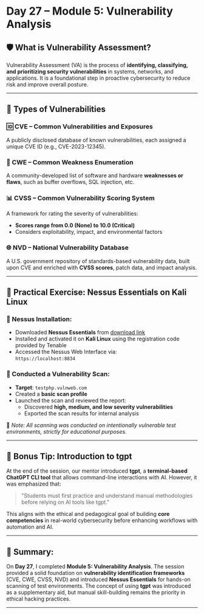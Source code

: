 # Day 27 – Module 5: Vulnerability Analysis

## 🛡️ What is Vulnerability Assessment?
Vulnerability Assessment (VA) is the process of **identifying, classifying, and prioritizing security vulnerabilities** in systems, networks, and applications. It is a foundational step in proactive cybersecurity to reduce risk and improve overall posture.

---

## 📂 Types of Vulnerabilities

### 🆔 CVE – Common Vulnerabilities and Exposures
A publicly disclosed database of known vulnerabilities, each assigned a unique CVE ID (e.g., CVE-2023-12345).

### 🧱 CWE – Common Weakness Enumeration
A community-developed list of software and hardware **weaknesses or flaws**, such as buffer overflows, SQL injection, etc.

### 📊 CVSS – Common Vulnerability Scoring System
A framework for rating the severity of vulnerabilities:
- **Scores range from 0.0 (None) to 10.0 (Critical)**
- Considers exploitability, impact, and environmental factors

### 🌐 NVD – National Vulnerability Database
A U.S. government repository of standards-based vulnerability data, built upon CVE and enriched with **CVSS scores**, patch data, and impact analysis.

---

## 🧰 Practical Exercise: Nessus Essentials on Kali Linux

### 🔽 Nessus Installation:
- Downloaded **Nessus Essentials** from [download link](https://www.tenable.com/products/nessus/nessus-essentials)
- Installed and activated it on **Kali Linux** using the registration code provided by Tenable
- Accessed the Nessus Web Interface via:  
  `https://localhost:8834`

### 🧪 Conducted a Vulnerability Scan:
- **Target**: `testphp.vulnweb.com`
- Created a **basic scan profile**
- Launched the scan and reviewed the report:
  - Discovered **high, medium, and low severity vulnerabilities**
  - Exported the scan results for internal analysis

📌 *Note: All scanning was conducted on intentionally vulnerable test environments, strictly for educational purposes.*

---

## 🤖 Bonus Tip: Introduction to tgpt

At the end of the session, our mentor introduced **tgpt**, a **terminal-based ChatGPT CLI tool** that allows command-line interactions with AI. However, it was emphasized that:

> "Students must first practice and understand manual methodologies before relying on AI tools like tgpt."

This aligns with the ethical and pedagogical goal of building **core competencies** in real-world cybersecurity before enhancing workflows with automation and AI.

---

## 📝 Summary:

On **Day 27**, I completed **Module 5: Vulnerability Analysis**. The session provided a solid foundation on **vulnerability identification frameworks** (CVE, CWE, CVSS, NVD) and introduced **Nessus Essentials** for hands-on scanning of test environments. The concept of using **tgpt** was introduced as a supplementary aid, but manual skill-building remains the priority in ethical hacking practices.

---
